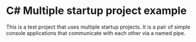 # C# Multiple startup project example

This is a test project that uses multiple startup projects. It is a pair of simple console applications that communicate with each other via a named pipe.

